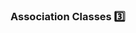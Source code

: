 ### Association Classes :three:

<panel type="seamless" header="%%-----------------------------------------%%">
  <include src="./index.md#main" />
</panel>
